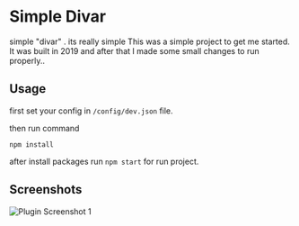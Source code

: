 # Simple Divar

simple "divar" . its really simple
This was a simple project to get me started. It was built in 2019 and after that I made some small changes to run properly..


## Usage
first set your config in `/config/dev.json` file.

then run command
```
npm install
```
after install packages run `npm start` for run project.



## Screenshots

![Plugin Screenshot 1](http://alirezacrr.ir/wp-content/uploads/2023/05/single.png)
